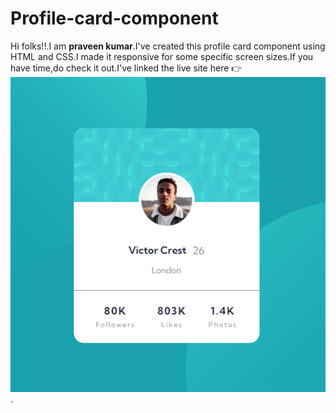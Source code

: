 # Profile-card-component
Hi folks!!.I am <b>praveen kumar</b>.I've created this profile card component using HTML and CSS.I made it responsive for some specific screen sizes.If you have time,do check it out.I've linked the live site here 👉 <a href="https://2860c9e4.profile-card-component-1ln.pages.dev/"><img src="https://github.com/praveenkumar-11/Profile-card-component/blob/main/Screenshot%20(35).png" alt="Profile-card-component"></a>.
